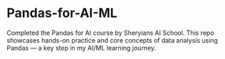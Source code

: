 # Pandas-for-AI-ML
Completed the Pandas for AI course by Sheryians AI School. This repo showcases hands-on practice and core concepts of data analysis using Pandas — a key step in my AI/ML learning journey.

